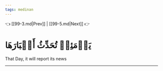 ```yaml
---
tags: medinan
---
```


👈 [[99-3.md|Prev]] | [[99-5.md|Next]] 👉

# يَوۡمَئِذٖ تُحَدِّثُ أَخۡبَارَهَا

That Day, it will report its news

---

